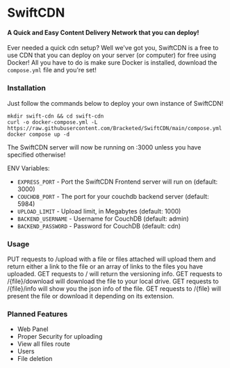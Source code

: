 # SwiftCDN

#### A Quick and Easy Content Delivery Network that you can deploy!

Ever needed a quick cdn setup?
Well we've got you, SwiftCDN is a free to use CDN that you can deploy on your server (or computer) for free using Docker!
All you have to do is make sure Docker is installed, download the `compose.yml` file and you're set!

### Installation

Just follow the commands below to deploy your own instance of SwiftCDN!

```
mkdir swift-cdn && cd swift-cdn
curl -o docker-compose.yml -L https://raw.githubusercontent.com/Bracketed/SwiftCDN/main/compose.yml
docker compose up -d
```

The SwiftCDN server will now be running on :3000 unless you have specified otherwise!

ENV Variables:

-   `EXPRESS_PORT` - Port the SwiftCDN Frontend server will run on (default: 3000)
-   `COUCHDB_PORT` - The port for your couchdb backend server (default: 5984)
-   `UPLOAD_LIMIT` - Upload limit, in Megabytes (default: 1000)
-   `BACKEND_USERNAME` - Username for CouchDB (default: admin)
-   `BACKEND_PASSWORD` - Password for CouchDB (default: cdn)

### Usage

PUT requests to /upload with a file or files attached will upload them and return either a link to the file or an array of links to the files you have uploaded.
GET requests to / will return the versioning info.
GET requests to /{file}/download will download the file to your local drive.
GET requests to /{file}/info will show you the json info of the file.
GET requests to /{file} will present the file or download it depending on its extension.

### Planned Features

-   Web Panel
-   Proper Security for uploading
-   View all files route
-   Users
-   File deletion
